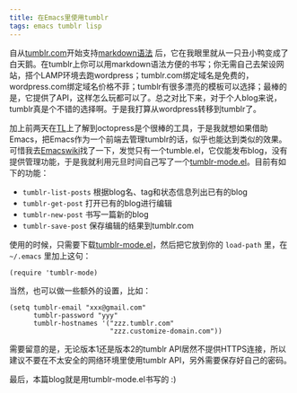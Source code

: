 ```yaml
---
title: 在Emacs里使用tumblr
tags: emacs tumblr lisp
---
```


自从[tumblr.com](http://www.tumblr.com)开始支持[markdown语法](http://daringfireball.net/projects/markdown/syntax) 后，它在我眼里就从一只丑小鸭变成了白天鹅。在tumblr上你可以用markdown语法方便的书写；你无需自己去架设网站，搭个LAMP环境去跑wordpress；tumblr.com绑定域名是免费的，wordpress.com绑定域名价格不菲；tumblr有很多漂亮的模板可以选择；最棒的是，它提供了API，这样怎么玩都可以了。总之对比下来，对于个人blog来说，tumblr真是个不错的选择啊。于是我打算从wordpress转移到tumblr了。

加上前两天在[TL](http://groups.google.com/group/pongba/browse_thread/thread/e259e658d0774b0)上了解到octopress是个很棒的工具，于是我就想如果借助Emacs，把Emacs作为一个前端去管理tumblr的话，似乎也能达到类似的效果。可惜我去[Emacswiki](http://www.emacswiki.org)找了一下，发觉只有一个tumble.el，它仅能发布blog，没有提供管理功能，于是我就利用元旦时间自己写了一个[tumblr-mode.el](https://github.com/qxj/tumblr-mode)。目前有如下的功能：

- `tumblr-list-posts` 根据blog名、tag和状态信息列出已有的blog
- `tumblr-get-post` 打开已有的blog进行编辑
- `tumblr-new-post` 书写一篇新的blog
- `tumblr-save-post` 保存编辑的结果到tumblr.com

使用的时候，只需要下载[tumblr-mode.el](https://raw.github.com/qxj/tumblr-mode/master/tumblr-mode.el)，然后把它放到你的 `load-path` 里，在 `~/.emacs` 里加上这句：

    (require 'tumblr-mode)

当然，也可以做一些额外的设置，比如：

    (setq tumblr-email "xxx@gmail.com"
          tumblr-password "yyy"
          tumblr-hostnames '("zzz.tumblr.com"
                             "zzz.customize-domain.com"))

需要留意的是，无论版本1还是版本2的tumblr API居然不提供HTTPS连接，所以建议不要在不太安全的网络环境里使用tumblr API，另外需要保存好自己的密码。

最后，本篇blog就是用tumblr-mode.el书写的 :)
